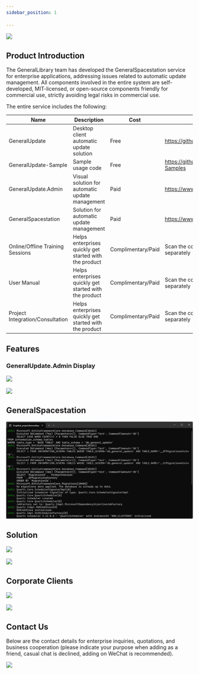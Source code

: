 ```yaml
---
sidebar_position: 1

---
```


![](D:/github_project/GeneralUpdate-Samples/website/i18n/en/docusaurus-plugin-content-docs/current/docs/doc/imgs/GeneralUpdate_h2.png)

## Product Introduction

The GeneralLibrary team has developed the GeneralSpacestation service for enterprise applications, addressing issues related to automatic update management. All components involved in the entire system are self-developed, MIT-licensed, or open-source components friendly for commercial use, strictly avoiding legal risks in commercial use.

The entire service includes the following:

| Name                             | Description                                            | Cost               | Details                                                    |
| -------------------------------- | ------------------------------------------------------ | ------------------ | ---------------------------------------------------------- |
| GeneralUpdate                    | Desktop client automatic update solution               | Free               | https://github.com/GeneralLibrary/GeneralUpdate            |
| GeneralUpdate-Sample             | Sample usage code                                      | Free               | https://github.com/GeneralLibrary/GeneralUpdate-Samples    |
| GeneralUpdate.Admin              | Visual solution for automatic update management        | Paid               | https://www.justerzhu.cn/                                  |
| GeneralSpacestation              | Solution for automatic update management               | Paid               | https://www.justerzhu.cn/                                  |
| Online/Offline Training Sessions | Helps enterprises quickly get started with the product | Complimentary/Paid | Scan the code for consultation/can be purchased separately |
| User Manual                      | Helps enterprises quickly get started with the product | Complimentary/Paid | Scan the code for consultation/can be purchased separately |
| Project Integration/Consultation | Helps enterprises quickly get started with the product | Complimentary/Paid | Scan the code for consultation/can be purchased separately |



## Features

### GeneralUpdate.Admin Display

![](D:/github_project/GeneralUpdate-Samples/website/i18n/en/docusaurus-plugin-content-docs/current/docs/doc/imgs/generalspacestation.png)

![](D:/github_project/GeneralUpdate-Samples/website/i18n/en/docusaurus-plugin-content-docs/current/docs/doc/imgs/generalspacestation2.png)



## GeneralSpacestation

![](imgs/GeneralSpacestation_server.png)



## Solution

![](D:/github_project/GeneralUpdate-Samples/website/i18n/en/docusaurus-plugin-content-docs/current/docs/doc/imgs/solution2.png)

![](D:/github_project/GeneralUpdate-Samples/website/i18n/en/docusaurus-plugin-content-docs/current/docs/doc/imgs/solution.png)



## Corporate Clients

![](D:/github_project/GeneralUpdate-Samples/website/i18n/en/docusaurus-plugin-content-docs/current/docs/doc/imgs/corporateclient1.png)

![](D:/github_project/GeneralUpdate-Samples/website/i18n/en/docusaurus-plugin-content-docs/current/docs/doc/imgs/corporateclient2.png)

## Contact Us

Below are the contact details for enterprise inquiries, quotations, and business cooperation (please indicate your purpose when adding as a friend, casual chat is declined, adding on WeChat is recommended).

![](imgs\contact.png)